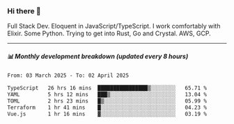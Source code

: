 ### Hi there 👋

Full Stack Dev. Eloquent in JavaScript/TypeScript. I work comfortably with Elixir. Some Python. Trying to get into Rust, Go and Crystal. AWS, GCP.

***

##### 📊 Monthly development breakdown (updated every 8 hours)

<!--START_SECTION:waka-->

```txt
From: 03 March 2025 - To: 02 April 2025

TypeScript   26 hrs 16 mins  ████████████████▒░░░░░░░░   65.71 %
YAML         5 hrs 12 mins   ███▒░░░░░░░░░░░░░░░░░░░░░   13.04 %
TOML         2 hrs 23 mins   █▒░░░░░░░░░░░░░░░░░░░░░░░   05.99 %
Terraform    1 hr 41 mins    █░░░░░░░░░░░░░░░░░░░░░░░░   04.23 %
Vue.js       1 hr 16 mins    ▓░░░░░░░░░░░░░░░░░░░░░░░░   03.19 %
```

<!--END_SECTION:waka-->
